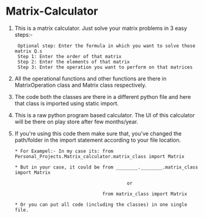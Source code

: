 # Matrix-Calculator

1. This is a matrix calculator. Just solve your matrix problems in 3 easy steps:-

        Optional step: Enter the formula in which you want to solve those matrix Q.s
        Step 1: Enter the order of that matrix
        Step 2: Enter the elements of that matrix
        Step 3: Enter the operation you want to perform on that matrices

2. All the operational functions and other functions are there in MatrixOperation class and Matrix class respectively.
 
3. The code both the classes are there in a different python file and here that class is imported using static import.

4. This is a raw python program based calculator. The UI of this calculator will be there on play store after few months/year.

5. If you're using this code them make sure that, you've changed the path/folder in the import statement according to your file location.

       * For Exampel:- In my case its: from Personal_Projects.Matrix_calculator.matrix_class import Matrix
        
       * But in your case, it could be from ________.________.matrix_class import Matrix
                                                
                                                or
                                               
                                       from matrix_class import Matrix
                                      
       * Or you can put all code (including the classes) in one single file.
